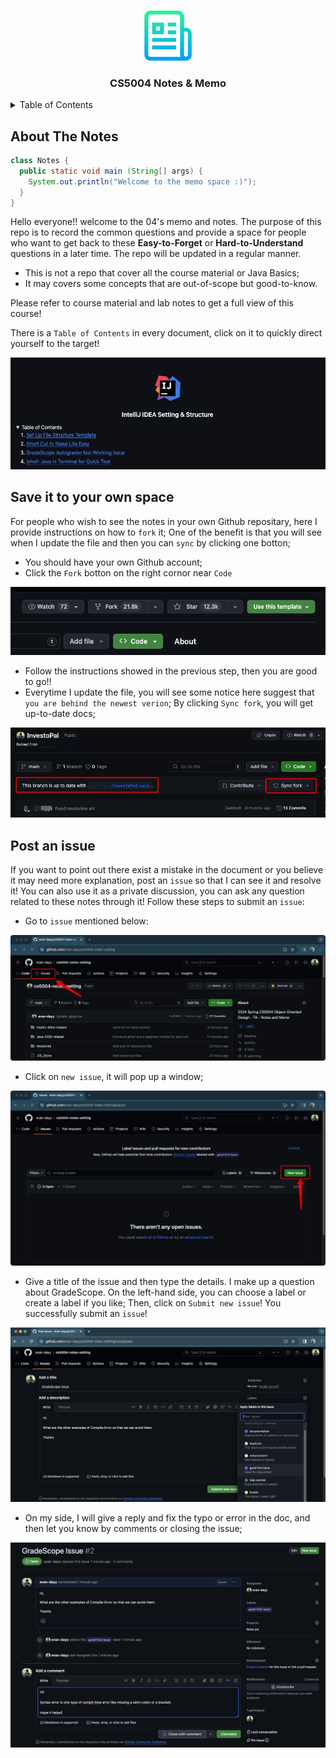 <!-- Improved compatibility of back to top link: See: https://github.com/othneildrew/Best-README-Template/pull/73 -->

<a name="readme-top"></a>

<!-- PROJECT LOGO -->
<br />
<div align="center">
  <a>
    <img src="resources/logo.png" alt="Logo" width="80" height="80">
  </a>
  <h3 align="center">CS5004 Notes & Memo</h3>
</div>

<details>
  <summary>Table of Contents</summary>
  <ol>
    <li><a href="#about-the-notes">About</a></li>
    <li><a href="#save-it-to-your-own-space">Save it to your own Github</a></li>
    <li><a href="#post-an-issue">Submit an issue</a></li>
  </ol>
</details>

## About The Notes

```java
class Notes {
  public static void main (String[] args) {
    System.out.println("Welcome to the memo space :)");
  }
}
```

Hello everyone!! welcome to the 04's memo and notes. The purpose of this repo is to record the common questions and provide a space for people who want to get back to these **Easy-to-Forget** or **Hard-to-Understand** questions in a later time. The repo will be updated in a regular manner.

- This is not a repo that cover all the course material or Java Basics;
- It may covers some concepts that are out-of-scope but good-to-know.

Please refer to course material and lab notes to get a full view of this course!

There is a `Table of Contents` in every document, click on it to quickly direct yourself to the target!

<div align="center">
  <img src = 'resources/r6.png'>
</div>

## Save it to your own space

For people who wish to see the notes in your own Github repositary, here I provide instructions on how to `fork` it; One of the benefit is that you will see when I update the file and then you can `sync` by clicking one botton;

- You should have your own Github account;
- Click the `Fork` botton on the right cornor near `Code`

<div align="center">
  <img src = 'resources/fork.png'>
</div>

- Follow the instructions showed in the previous step, then you are good to go!!
- Everytime I update the file, you will see some notice here suggest that `you are behind the newest verion`; By clicking `Sync fork`, you will get up-to-date docs;

<div align="center">
  <img src = 'resources/r1.jpg'>
</div>

## Post an issue

If you want to point out there exist a mistake in the document or you believe it may need more explanation, post an `issue` so that I can see it and resolve it! You can also use it as a private discussion, you can ask any question related to these notes through it! Follow these steps to submit an `issue`: 

- Go to `issue` mentioned below:

<div align="center">
  <img src = 'resources/r2.jpg'>
</div>

- Click on `new issue`, it will pop up a window;

<div align="center">
  <img src = 'resources/r3.jpg'>
</div>

- Give a title of the issue and then type the details. I make up a question about GradeScope. On the left-hand side, you can choose a label or create a label if you like; Then, click on `Submit new issue`! You successfully submit an `issue`!

<div align="center">
  <img src = 'resources/r4.png'>
</div>

- On my side, I will give a reply and fix the typo or error in the doc, and then let you know by comments or closing the issue;

<div align="center">
  <img src = 'resources/r5.png'>
</div>
